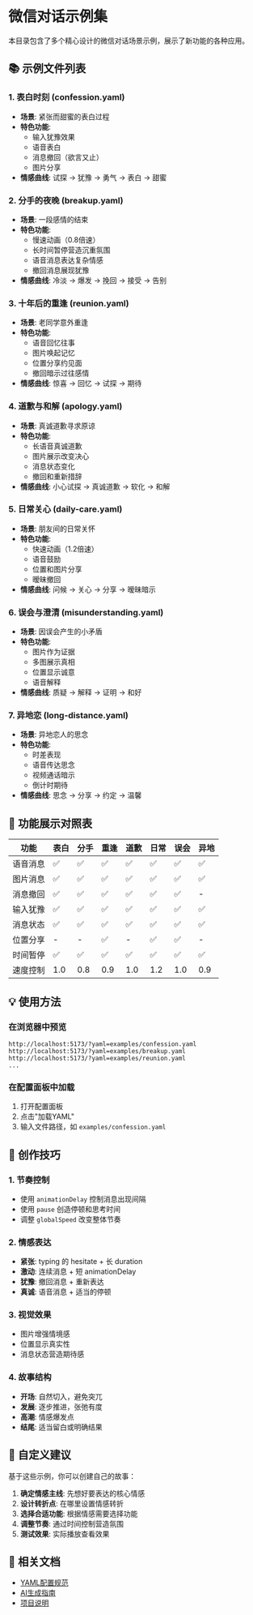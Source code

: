 # 微信对话示例集

本目录包含了多个精心设计的微信对话场景示例，展示了新功能的各种应用。

## 📚 示例文件列表

### 1. 表白时刻 (confession.yaml)
- **场景**: 紧张而甜蜜的表白过程
- **特色功能**: 
  - 输入犹豫效果
  - 语音表白
  - 消息撤回（欲言又止）
  - 图片分享
- **情感曲线**: 试探 → 犹豫 → 勇气 → 表白 → 甜蜜

### 2. 分手的夜晚 (breakup.yaml)
- **场景**: 一段感情的结束
- **特色功能**:
  - 慢速动画（0.8倍速）
  - 长时间暂停营造沉重氛围
  - 语音消息表达复杂情感
  - 撤回消息展现犹豫
- **情感曲线**: 冷淡 → 爆发 → 挽回 → 接受 → 告别

### 3. 十年后的重逢 (reunion.yaml)
- **场景**: 老同学意外重逢
- **特色功能**:
  - 语音回忆往事
  - 图片唤起记忆
  - 位置分享约见面
  - 撤回暗示过往感情
- **情感曲线**: 惊喜 → 回忆 → 试探 → 期待

### 4. 道歉与和解 (apology.yaml)
- **场景**: 真诚道歉寻求原谅
- **特色功能**:
  - 长语音真诚道歉
  - 图片展示改变决心
  - 消息状态变化
  - 撤回和重新措辞
- **情感曲线**: 小心试探 → 真诚道歉 → 软化 → 和解

### 5. 日常关心 (daily-care.yaml)
- **场景**: 朋友间的日常关怀
- **特色功能**:
  - 快速动画（1.2倍速）
  - 语音鼓励
  - 位置和图片分享
  - 暧昧撤回
- **情感曲线**: 问候 → 关心 → 分享 → 暧昧暗示

### 6. 误会与澄清 (misunderstanding.yaml)
- **场景**: 因误会产生的小矛盾
- **特色功能**:
  - 图片作为证据
  - 多图展示真相
  - 位置显示诚意
  - 语音解释
- **情感曲线**: 质疑 → 解释 → 证明 → 和好

### 7. 异地恋 (long-distance.yaml)
- **场景**: 异地恋人的思念
- **特色功能**:
  - 时差表现
  - 语音传达思念
  - 视频通话暗示
  - 倒计时期待
- **情感曲线**: 思念 → 分享 → 约定 → 温馨

## 🎯 功能展示对照表

| 功能 | 表白 | 分手 | 重逢 | 道歉 | 日常 | 误会 | 异地 |
|------|------|------|------|------|------|------|------|
| 语音消息 | ✅ | ✅ | ✅ | ✅ | ✅ | ✅ | ✅ |
| 图片消息 | ✅ | ✅ | ✅ | ✅ | ✅ | ✅ | ✅ |
| 消息撤回 | ✅ | ✅ | ✅ | ✅ | ✅ | ✅ | - |
| 输入犹豫 | ✅ | ✅ | ✅ | ✅ | ✅ | ✅ | ✅ |
| 消息状态 | ✅ | ✅ | ✅ | ✅ | ✅ | ✅ | ✅ |
| 位置分享 | - | - | ✅ | - | ✅ | ✅ | - |
| 时间暂停 | ✅ | ✅ | ✅ | ✅ | ✅ | ✅ | ✅ |
| 速度控制 | 1.0 | 0.8 | 0.9 | 1.0 | 1.2 | 1.0 | 0.9 |

## 💡 使用方法

### 在浏览器中预览
```
http://localhost:5173/?yaml=examples/confession.yaml
http://localhost:5173/?yaml=examples/breakup.yaml
http://localhost:5173/?yaml=examples/reunion.yaml
...
```

### 在配置面板中加载
1. 打开配置面板
2. 点击"加载YAML"
3. 输入文件路径，如 `examples/confession.yaml`

## 🎨 创作技巧

### 1. 节奏控制
- 使用 `animationDelay` 控制消息出现间隔
- 使用 `pause` 创造停顿和思考时间
- 调整 `globalSpeed` 改变整体节奏

### 2. 情感表达
- **紧张**: typing 的 hesitate + 长 duration
- **激动**: 连续消息 + 短 animationDelay
- **犹豫**: 撤回消息 + 重新表达
- **真诚**: 语音消息 + 适当的停顿

### 3. 视觉效果
- 图片增强情境感
- 位置显示真实性
- 消息状态营造期待感

### 4. 故事结构
- **开场**: 自然切入，避免突兀
- **发展**: 逐步推进，张弛有度
- **高潮**: 情感爆发点
- **结尾**: 适当留白或明确结果

## 📝 自定义建议

基于这些示例，你可以创建自己的故事：

1. **确定情感主线**: 先想好要表达的核心情感
2. **设计转折点**: 在哪里设置情感转折
3. **选择合适功能**: 根据情感需要选择功能
4. **调整节奏**: 通过时间控制营造氛围
5. **测试效果**: 实际播放查看效果

## 🔗 相关文档

- [YAML配置规范](../../YAML_SPEC.md)
- [AI生成指南](../../AI_PROMPT.md)
- [项目说明](../../README.md)